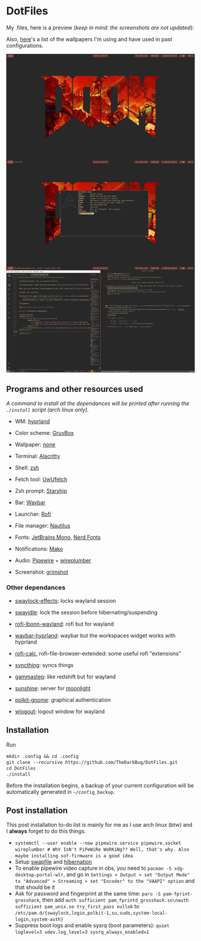 # DotFiles

My .files, here is a preview (_keep in mind: the screenshots are not updated_):

Also, [here](https://github.com/TheDarkBug/DotFiles/blob/main/wallpapers.md)'s a list of the wallpapers I'm using and have used in past configurations.

![](https://raw.githubusercontent.com/TheDarkBug/DotFiles/main/dotfiles.png)

## Programs and other resources used

_A command to install all the dependances will be printed after running the `./install` script (arch linux only)._

- WM: [hyprland](https://hyprland.org/)

- Color scheme: [GruvBox](https://github.com/morhetz/gruvbox)

- Wallpaper: [none](#)

- Terminal: [Alacritty](https://alacritty.org/)

- Shell: [zsh](https://wiki.archlinux.org/index.php/zsh)

- Fetch tool: [UwUfetch](https://github.com/TheDarkBug/uwufetch)

- Zsh prompt: [Starship](https://starship.rs/)

- Bar: [Waybar](https://github.com/Alexays/Waybar)

- Launcher: [Rofi](https://github.com/davatorium/rofi)

- File manager: [Nautilus](https://gitlab.gnome.org/GNOME/nautilus)

- Fonts: [JetBrains Mono](https://www.jetbrains.com/lp/mono/), [Nerd Fonts](https://www.nerdfonts.com/)

- Notifications: [Mako](https://github.com/emersion/mako)

- Audio: [Pipewire](https://pipewire.org/) + [wireplumber](https://pipewire.pages.freedesktop.org/wireplumber/)

- Screenshot: [grimshot](https://github.com/swaywm/sway/blob/master/contrib/grimshot)

### Other dependances

- [swaylock-effects](https://github.com/jirutka/swaylock-effects): locks wayland session

- [swayidle](https://github.com/swaywm/swayidle): lock the session before hibernating/suspending

- [rofi-lbonn-wayland](https://github.com/lbonn/rofi): rofi but for wayland

- [waybar-hyprland](https://aur.archlinux.org/packages/waybar-hyprland): waybar but the workspaces widget works with hyprland

- [rofi-calc](https://github.com/svenstaro/rofi-calc), rofi-file-browser-extended: some useful rofi "extensions"

- [syncthing](https://syncthing.net/): syncs things

- [gammastep](https://gitlab.com/chinstrap/gammastep): like redshift but for wayland

- [sunshine](https://github.com/LizardByte/Sunshine): server for [moonlight](https://moonlight-stream.org/)

- [polkit-gnome](https://wiki.gnome.org/Projects/PolicyKit): graphical authentication

- [wlogout](https://github.com/ArtsyMacaw/wlogout): logout window for wayland

## Installation

Run

```shell
mkdir .config && cd .config
git clone --recursive https://github.com/TheDarkBug/DotFiles.git
cd DotFiles
./install
```

Before the installation begins, a backup of your current configuration will be automatically generated in `~/config_backup`.

## Post installation

This post installation to-do list is mainly for me as I use arch linux (btw) and I **always** forget to do this things.

- `systemctl --user enable --now pipewire.service pipewire.socket wireplumber # WhY IsN't PiPeWiRe WoRKiNg?? Well, that's why. Also maybe installing sof-firmware is a good idea`
- Setup [swapfile](https://wiki.archlinux.org/title/Swap#Swap_file) and [hibernation](https://wiki.archlinux.org/title/Power_management/Suspend_and_hibernate#Hibernation_into_swap_file)
- To enable pipewire video capture in obs, you need to `pacman -S xdg-desktop-portal-wlr`, and go in `Settings > Output > set "Output Mode" to "Advanced" > Streaming > set "Encoder" to the "VAAPI" option` and that should be it
- Ask for password and fingerprint at the same time: `paru -S pam-fprint-grosshack`, then add `auth sufficient pam_fprintd_grosshack.so\nauth sufficient pam_unix.so try_first_pass nullok` to `/etc/pam.d/{swaylock,login,polkit-1,su,sudo,system-local-login,system-auth}`
- Suppress boot logs and enable sysrq (boot parameters): `quiet loglevel=3 udev.log_level=3 sysrq_always_enabled=1`
